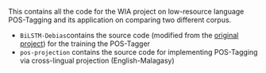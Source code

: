 This contains all the code for the WIA project on low-resource language POS-Tagging and its application on comparing two different corpus.

* ``BiLSTM-Debias``contains the source code (modified from the [original project](https://github.com/mengf1/BiLSTM-Debias)) for the training the POS-Tagger
* ``pos-projection`` contains the source code for implementing POS-Tagging via cross-lingual projection (English-Malagasy)
